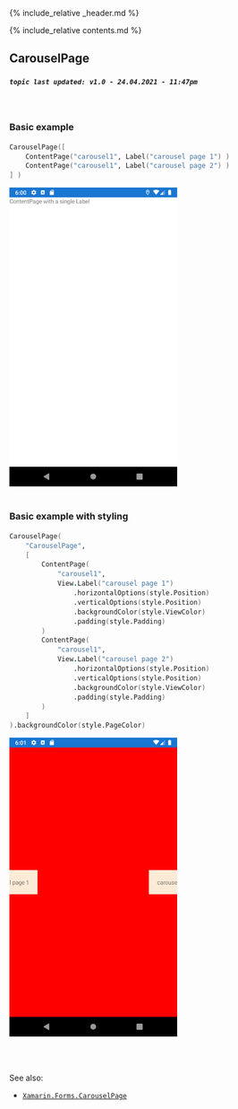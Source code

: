 {% include_relative _header.md %}

{% include_relative contents.md %}

CarouselPage
--------
##### `topic last updated: v1.0 - 24.04.2021 - 11:47pm`

<br />

### Basic example


```fsharp 
CarouselPage([
    ContentPage("carousel1", Label("carousel page 1") )
    ContentPage("carousel1", Label("carousel page 2") )
] )
```
<img src="images/pages/content-adr-basic.png" width="300">
<br /> <br /> 

### Basic example with styling

```fsharp 
CarouselPage(
    "CarouselPage",
    [
        ContentPage(
            "carousel1",
            View.Label("carousel page 1")
                .horizontalOptions(style.Position)
                .verticalOptions(style.Position)
                .backgroundColor(style.ViewColor)
                .padding(style.Padding)
        )                
        ContentPage(
            "carousel1",
            View.Label("carousel page 2")
                .horizontalOptions(style.Position)
                .verticalOptions(style.Position)
                .backgroundColor(style.ViewColor)
                .padding(style.Padding)
        )
    ]
).backgroundColor(style.PageColor)
```
<img src="images/pages/carousel-adr-styled.png" width="300">

<br /> <br /> 

See also:

* [`Xamarin.Forms.CarouselPage`](https://docs.microsoft.com/en-us/dotnet/api/Xamarin.Forms.CarouselPage)

